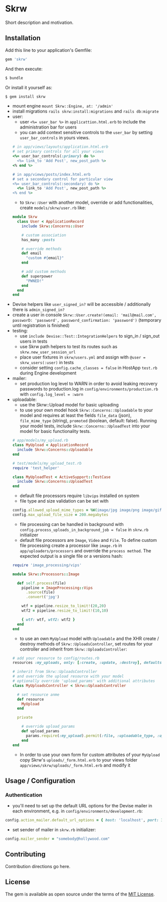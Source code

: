 # Skrw
Short description and motivation.

## Installation
Add this line to your application's Gemfile:

```ruby
gem 'skrw'
```

And then execute:
```bash
$ bundle
```

Or install it yourself as:
```bash
$ gem install skrw
```

- mount engine `mount Skrw::Engine, at: '/admin'`
- install migrations `rails skrw:install:migrations` and `rails db:migrate`
- user:
  - user `<%= user_bar %>` in `applicattion.html.erb` to include the administration bar for users
  - you can add context sensitive controls to the `user_bar` by setting `user_bar_controls` in yours views.
  ```ruby
  # in app/views/layouts/application.html.erb
  # set primary controls for all your views
  <%= user_bar_controls(:primary) do %>
    <%= link_to 'Add Post', new_post_path %>
  <% end %>

  # in app/views/posts/index.html.erb
  # set a secondary control for particular view
  <%= user_bar_controls(:secondary) do %>
    <%= link_to 'Add Post', new_post_path %>
  <% end %>
  ```
  - to `Skrw::User` with another model, override or add functionalities, create `models/skrw/user.rb` like:
  ```ruby
  module Skrw
    class User < ApplicationRecord
      include Skrw::Concerns::User

      # custom association
      has_many :posts

      # override methods
      def email
        "custom #{email}"
      end

      # add custom methods
      def superpower
        "PWNED!"
      end
    end
  end
  ```
- Devise helpers like `user_signed_in?` will be accessible / additionally there is `admin_signed_in?`
- create a user in console `Skrw::User.create!(email: 'mail@mail.com', passworD: 'password', password_confirmation: 'password')` (temporary until registration is finished)
- testing: 
  - use `include Devise::Test::IntegrationHelpers` to sign_in / sign_out users in tests
  - use Skrw path helpers to test its routes such as `skrw.new_user_session_url`
  - place user fixtures in `skrw/users.yml` and assign with `@user = skrw_users(:user)` in tests
  - consider setting `config.cache_classes = false` in HostApp `test.rb` during Engine development
- mailer:
  - set production log level to WARN in order to avoid leaking recovery passwords to production.log in `config/environments/production.rb` with `config.log_level = :warn`
- uploadable:
  - use the Skrw::Upload model for basic uploading
  - to use your own model hook `Skrw::Concerns::Uploadable` to your model and requires at least the fields `file_data` (json), `file_mime_type` (string), `promoted` (boolean, default: false). Running your model tests, include `Skrw::Concerns::UploadTest` into your model for basic functionality tests.
  ```ruby
  # app/models/my_upload.rb
  class MyUpload < ApplicationRecord
    include Skrw::Concerns::Uploadable
  end

  # test/models/my_upload_test.rb
  require 'test_helper'

  class MyUploadTest < ActiveSupport::TestCase
    include Skrw::Concerns::UploadTest
  end
  ```
  - default file processors require `libvips` installed on system
  - file type and size validation can be set with
  ```ruby
  config.allowed_upload_mime_types = %W(image/jpg image/png image/gif video/quicktime video/mp4)
  config.max_upload_file_size = 200.megabytes
  ```
  - file processing can be handled in background with `config.process_uploads_in_background_job = false` in `skrw.rb` initializer
  - default file processors are `Image`, `Video` and `File`. To define custom file processing create a processor like `image.rb` in `app/uploaders/processors` and override the `process method`. The expected output is a single file or a versions hash:
  ```ruby
  require 'image_processing/vips'

  module Skrw::Processors::Image

    def self.process(file)
      pipeline = ImageProcessing::Vips
        .source(file)
        .convert('jpg')

      wtf = pipeline.resize_to_limit!(20,20)
      wtf2 = pipeline.resize_to_limit!(10,10)

      { wtf: wtf, wtf2: wtf2 }
    end
  end
  ```
  - to use an own `MyUpload` model with `Uploadable` and the XHR create / destroy methods of `Skrw::UploadsController`, set routes for your controller and inherit from `Skrw::UploadsController`:
  ```ruby
  # add your resource to config/routes.rb
  resources :my_uploads, only: [:create, :update, :destroy], defaults: { format: :json }

  # inherit from Skrw::UploadsController
  # and override the upload resource with your model
  # optionally override 'upload_params' with additional attributes
  class MyUploadsController < Skrw::UploadsController

    # set resource anme
    def resource
      MyUpload
    end

    private

      # override upload_params
      def upload_params
        params.require(:my_upload).permit(:file, :uploadable_type, :uploadable_id, :caption)
      end
  end
  ```
  - In order to use your own form for custom attributes of your `MyUpload` copy Skrw's `uploads/_form.html.erb` to your views folder `app/views/skrw/uploads/_form.html.erb` and modify it

## Usage / Configuration

### Authentication
- you'll need to set up the default URL options for the Devise mailer in each environment, e.g. in `config/environments/development.rb`:
```ruby
config.action_mailer.default_url_options = { host: 'localhost', port: 3000 }
```
- set sender of mailer in `skrw.rb` initializer:
```ruby
config.mailer_sender = "somebody@hollywood.com"
```

## Contributing
Contribution directions go here.

## License
The gem is available as open source under the terms of the [MIT License](https://opensource.org/licenses/MIT).
